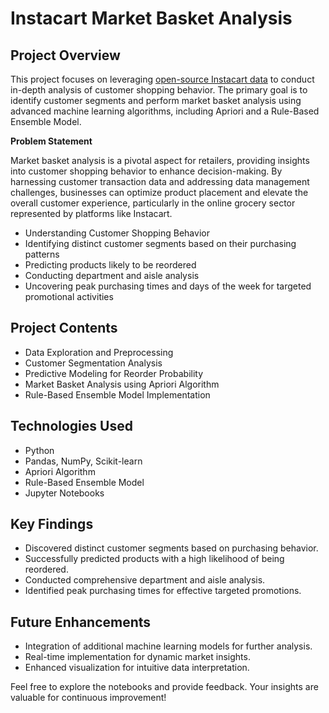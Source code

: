 # Instacart Market Basket Analysis

## Project Overview

This project focuses on leveraging [open-source Instacart data]([url](https://www.kaggle.com/c/instacart-market-basket-analysis)) to conduct in-depth analysis of customer shopping behavior. The primary goal is to identify customer segments and perform market basket analysis using advanced machine learning algorithms, including Apriori and a Rule-Based Ensemble Model.

**Problem Statement**

Market basket analysis is a pivotal aspect for retailers, providing insights into customer shopping behavior to enhance decision-making. By harnessing customer transaction data and addressing data management challenges, businesses can optimize product placement and elevate the overall customer experience, particularly in the online grocery sector represented by platforms like Instacart.

- Understanding Customer Shopping Behavior
- Identifying distinct customer segments based on their purchasing patterns
- Predicting products likely to be reordered
- Conducting department and aisle analysis
- Uncovering peak purchasing times and days of the week for targeted promotional activities

## Project Contents

- Data Exploration and Preprocessing
- Customer Segmentation Analysis
- Predictive Modeling for Reorder Probability
- Market Basket Analysis using Apriori Algorithm
- Rule-Based Ensemble Model Implementation

## Technologies Used

- Python
- Pandas, NumPy, Scikit-learn
- Apriori Algorithm
- Rule-Based Ensemble Model
- Jupyter Notebooks

## Key Findings

- Discovered distinct customer segments based on purchasing behavior.
- Successfully predicted products with a high likelihood of being reordered.
- Conducted comprehensive department and aisle analysis.
- Identified peak purchasing times for effective targeted promotions.

## Future Enhancements

- Integration of additional machine learning models for further analysis.
- Real-time implementation for dynamic market insights.
- Enhanced visualization for intuitive data interpretation.

Feel free to explore the notebooks and provide feedback. Your insights are valuable for continuous improvement!
